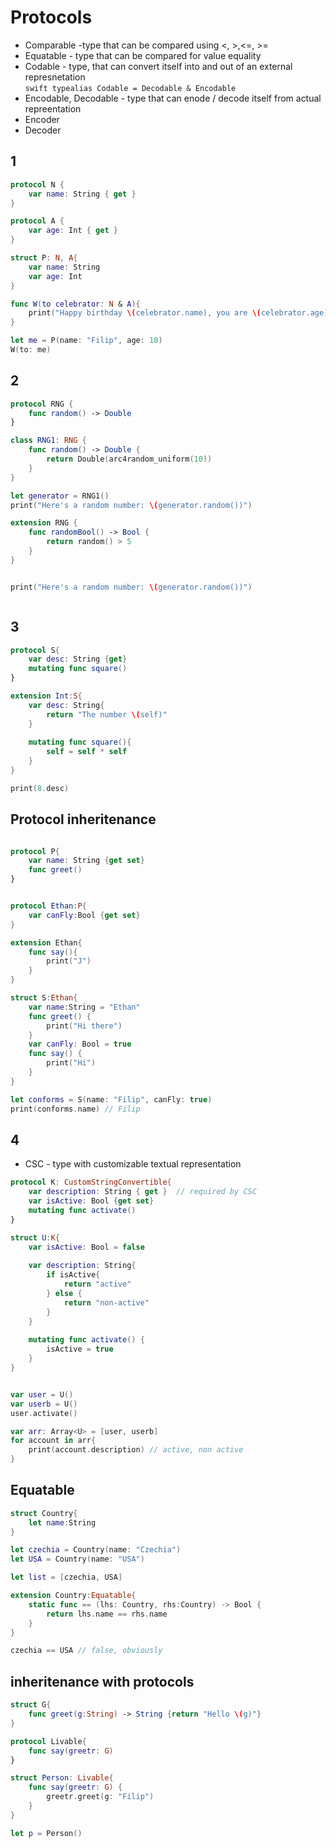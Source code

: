 # Protocols

* Comparable -type that can be compared using <, >,<=, >=
*  Equatable - type that can be compared for value equality
* Codable - type, that can convert itself into and out of an external represnetation  
```swift typealias Codable = Decodable & Encodable```  
* Encodable, Decodable - type that can enode / decode itself from actual repreentation
* Encoder
* Decoder


## 1
```swift
protocol N {
    var name: String { get }
}

protocol A {
    var age: Int { get }
}

struct P: N, A{
    var name: String
    var age: Int
}

func W(to celebrator: N & A){
    print("Happy birthday \(celebrator.name), you are \(celebrator.age) !")
}

let me = P(name: "Filip", age: 18)
W(to: me)

```

## 2
```swift
protocol RNG {
    func random() -> Double
}

class RNG1: RNG {
    func random() -> Double {
        return Double(arc4random_uniform(10))
    }
}

let generator = RNG1()
print("Here's a random number: \(generator.random())")

extension RNG {
    func randomBool() -> Bool {
        return random() > 5
    }
}


print("Here's a random number: \(generator.random())")



```


## 3
```swift
protocol S{
    var desc: String {get}
    mutating func square()
}

extension Int:S{
    var desc: String{
        return "The number \(self)"
    }
    
    mutating func square(){
        self = self * self
    }
}

print(8.desc)
```


## Protocol inheritenance
```swift

protocol P{
    var name: String {get set}
    func greet()
}


protocol Ethan:P{
    var canFly:Bool {get set}
}

extension Ethan{
    func say(){
        print("J")
    }
}

struct S:Ethan{
    var name:String = "Ethan"
    func greet() {
        print("Hi there")
    }
    var canFly: Bool = true
    func say() {
        print("Hi")
    }
}

let conforms = S(name: "Filip", canFly: true)
print(conforms.name) // Filip


```



## 4
* CSC - type with customizable textual representation

```swift
protocol K: CustomStringConvertible{
    var description: String { get }  // required by CSC
    var isActive: Bool {get set}
    mutating func activate()
}

struct U:K{
    var isActive: Bool = false
    
    var description: String{
        if isActive{
            return "active"
        } else {
            return "non-active"
        }
    }
    
    mutating func activate() {
        isActive = true
    }
}


var user = U()
var userb = U()
user.activate()

var arr: Array<U> = [user, userb]
for account in arr{
    print(account.description) // active, non active
}

```


## Equatable
```swift
struct Country{
    let name:String
}

let czechia = Country(name: "Czechia")
let USA = Country(name: "USA")

let list = [czechia, USA]

extension Country:Equatable{
    static func == (lhs: Country, rhs:Country) -> Bool {
        return lhs.name == rhs.name
    }
}

czechia == USA // false, obviously

```



## inheritenance with protocols
```swift
struct G{
    func greet(g:String) -> String {return "Hello \(g)"}
}

protocol Livable{
    func say(greetr: G)
}

struct Person: Livable{
    func say(greetr: G) {
        greetr.greet(g: "Filip")
    }
}

let p = Person()
```


